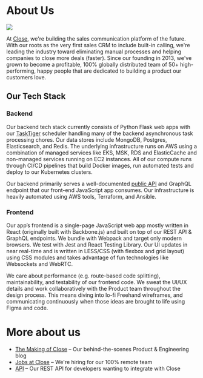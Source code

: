 # About Us

![](https://making.close.com/static/close-collage-98741b61e25ef69b5e8d4d5129c839c2.jpg)

At [Close](https://close.com/), we're building the sales communication platform of the future. With our roots as the very first sales CRM to include built-in calling, we're leading the industry toward eliminating manual processes and helping companies to close more deals (faster). Since our founding in 2013, we've grown to become a profitable, 100% globally distributed team of 50+ high-performing, happy people that are dedicated to building a product our customers love.

## Our Tech Stack

### Backend

Our backend tech stack currently consists of Python Flask web apps with our [TaskTiger](https://github.com/closeio/tasktiger) scheduler handling many of the backend asynchronous task processing chores. Our data stores include MongoDB, Postgres, Elasticsearch, and Redis. The underlying infrastructure runs on AWS using a combination of managed services like EKS, MSK, RDS and ElasticCache and non-managed services running on EC2 instances. All of our compute runs through CI/CD pipelines that build Docker images, run automated tests and deploy to our Kubernetes clusters. 

Our backend primarily serves a well-documented [public API](https://developer.close.com/) and GraphQL endpoint that our front-end JavaScript app consumes. Our infrastructure is heavily automated using AWS tools, Terraform, and Ansible.

### Frontend

Our app’s frontend is a single-page JavaScript web app mostly written in React (originally built with Backbone.js) and built on top of our REST API & GraphQL endpoints. We bundle with Webpack and target only modern browsers. We test with Jest and React Testing Library. Our UI updates in near real-time and is written in LESS/CSS (with flexbox and grid layout) using CSS modules and takes advantage of fun technologies like Websockets and WebRTC. 

We care about performance (e.g. route-based code splitting), maintainability, and testability of our frontend code. We sweat the UI/UX details and work collaboratively with the Product team throughout the design process. This means diving into lo-fi Freehand wireframes, and communicating continuously when those ideas are brought to life using Figma and code.

# More about us

- [The Making of Close](https://making.close.com/) – Our behind-the-scenes Product & Engineering blog
- [Jobs at Close](https://jobs.lever.co/close.io/) – We're hiring for our 100% remote team
- [API](https://developer.close.com/) – Our REST API for developers wanting to integrate with Close
